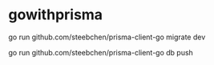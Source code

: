 # gowithprisma

go run github.com/steebchen/prisma-client-go migrate dev

go run github.com/steebchen/prisma-client-go db push

